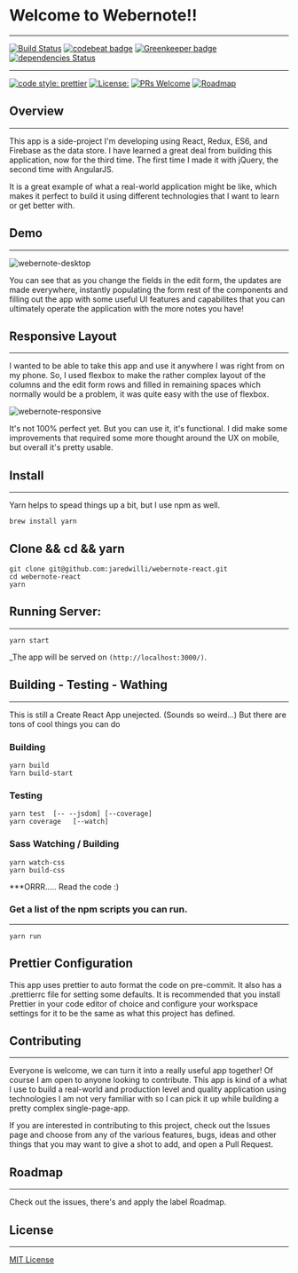 
# Welcome to Webernote!!
---------

[![Build Status](https://travis-ci.org/jaredwilli/webernote-react.svg?branch=build-path)](https://travis-ci.org/jaredwilli/webernote-react)
[![codebeat badge](https://codebeat.co/badges/1396f00a-f7ce-43a0-af73-1bfc2298213c)](https://codebeat.co/projects/github-com-jaredwilli-webernote-react-master)
[![Greenkeeper badge](https://badges.greenkeeper.io/jaredwilli/webernote-react.svg)](https://greenkeeper.io/)
[![dependencies Status](https://david-dm.org/jaredwilli/webernote-react/status.svg)](https://david-dm.org/jaredwilli/webernote-react)

--------

[![code style: prettier](https://img.shields.io/badge/code_style-prettier-ff69b4.svg?style=flat-square)](https://github.com/prettier/prettier)
[![License:](https://img.shields.io/npm/l/cross-env.svg?style=flat-square)](https://github.com/jaredwilli/webernote-react/blob/master/other/LICENSE)
[![PRs Welcome](https://img.shields.io/badge/PRs-welcome-brightgreen.svg?style=flat-square)](http://makeapullrequest.com)
[![Roadmap](https://img.shields.io/badge/%F0%9F%93%94-roadmap-CD9523.svg?style=flat-square)](https://github.com/jaredwilli/webernote-react/blob/master/other/ROADMAP.md)


## Overview
-------

This app is a side-project I'm developing using React, Redux, ES6, and Firebase as the data store. I have learned a great deal from building this application, now for the third time. The first time I made it with jQuery, the second time with AngularJS.

It is a great example of what a real-world application might be like, which makes it perfect to build it using different technologies that I want to learn or get better with.

## Demo
-------

![webernote-desktop](https://user-images.githubusercontent.com/218374/33228962-3a560da0-d193-11e7-8cd3-43fd7134c04a.gif)

You can see that as you change the fields in the edit form, the updates are made everywhere, instantly populating the form rest of the components and filling out the app with some useful UI features and capabilites that you can ultimately operate the application with the more notes you have!

## Responsive Layout
-------

I wanted to be able to take this app and use it anywhere I was right from on my phone. So, I used flexbox to make the rather complex layout of the columns and the edit form rows and filled in remaining spaces which normally would be a problem, it was quite easy with the use of flexbox.

![webernote-responsive](https://user-images.githubusercontent.com/218374/33228967-50daa694-d193-11e7-9a34-e15beca4cd39.gif)

It's not 100% perfect yet. But you can use it, it's functional. I did make some improvements that required some more thought around the UX on mobile, but overall it's pretty usable.


## Install
-------

Yarn helps to spead things up a bit, but I use npm as well.

`brew install yarn`

## Clone && cd && yarn
```
git clone git@github.com:jaredwilli/webernote-react.git
cd webernote-react
yarn
```

## Running Server:
-------
`yarn start`

_The app will be served on `(http://localhost:3000/)`.

## Building - Testing - Wathing
-------
This is still a Create React App unejected. (Sounds so weird...)
But there are tons of cool things you can do

### Building
```
yarn build
Yarn build-start
```

### Testing
```
yarn test  [-- --jsdom] [--coverage]
yarn coverage   [--watch]
```

### Sass Watching / Building
```
yarn watch-css
yarn build-css
```

***ORRR..... Read the code :)

### Get a list of the npm scripts you can run.
--------

`yarn run`




## Prettier Configuration

This app uses prettier to auto format the code on pre-commit. It also has a .prettierrc file for setting some defaults. It is recommended that you install Prettier in your code editor of choice and configure your workspace settings for it to be the same as what this project has defined.


## Contributing
-------
Everyone is welcome, we can turn it into a really useful app together!
Of course I am open to anyone looking to contribute. This app is kind of a what I use to build a real-world and production level and quality application using technologies I am not very familiar with so I can pick it up while building a pretty complex single-page-app.

If you are interested in contributing to this project, check out the Issues page and choose from any of the various features, bugs, ideas and other things that you may want to give a shot to add, and open a Pull Request.

## Roadmap
-------

Check out the issues, there's and apply the label Roadmap.


## License
-------

[MIT License](https://opensource.org/licenses/MIT)


